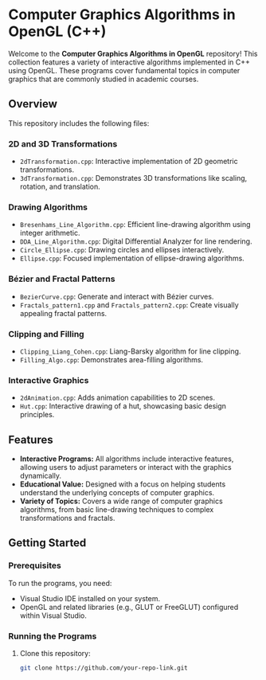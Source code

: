 # Computer Graphics Algorithms in OpenGL (C++)

Welcome to the **Computer Graphics Algorithms in OpenGL** repository! This collection features a variety of interactive algorithms implemented in C++ using OpenGL. These programs cover fundamental topics in computer graphics that are commonly studied in academic courses.

## Overview

This repository includes the following files:

### 2D and 3D Transformations
- `2dTransformation.cpp`: Interactive implementation of 2D geometric transformations.
- `3dTransformation.cpp`: Demonstrates 3D transformations like scaling, rotation, and translation.

### Drawing Algorithms
- `Bresenhams_Line_Algorithm.cpp`: Efficient line-drawing algorithm using integer arithmetic.
- `DDA_Line_Algorithm.cpp`: Digital Differential Analyzer for line rendering.
- `Circle_Ellipse.cpp`: Drawing circles and ellipses interactively.
- `Ellipse.cpp`: Focused implementation of ellipse-drawing algorithms.

### Bézier and Fractal Patterns
- `BezierCurve.cpp`: Generate and interact with Bézier curves.
- `Fractals_pattern1.cpp` and `Fractals_pattern2.cpp`: Create visually appealing fractal patterns.

### Clipping and Filling
- `Clipping_Liang_Cohen.cpp`: Liang-Barsky algorithm for line clipping.
- `Filling_Algo.cpp`: Demonstrates area-filling algorithms.

### Interactive Graphics
- `2dAnimation.cpp`: Adds animation capabilities to 2D scenes.
- `Hut.cpp`: Interactive drawing of a hut, showcasing basic design principles.

## Features

- **Interactive Programs:** All algorithms include interactive features, allowing users to adjust parameters or interact with the graphics dynamically.
- **Educational Value:** Designed with a focus on helping students understand the underlying concepts of computer graphics.
- **Variety of Topics:** Covers a wide range of computer graphics algorithms, from basic line-drawing techniques to complex transformations and fractals.

## Getting Started

### Prerequisites
To run the programs, you need:
- Visual Studio IDE installed on your system.
- OpenGL and related libraries (e.g., GLUT or FreeGLUT) configured within Visual Studio.

### Running the Programs
1. Clone this repository:
   ```bash
   git clone https://github.com/your-repo-link.git
